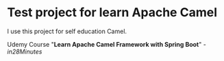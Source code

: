 # Test project for learn Apache Camel

I use this project for self education Camel.

Udemy Course "**Learn Apache Camel Framework with Spring Boot**" - _in28Minutes_
